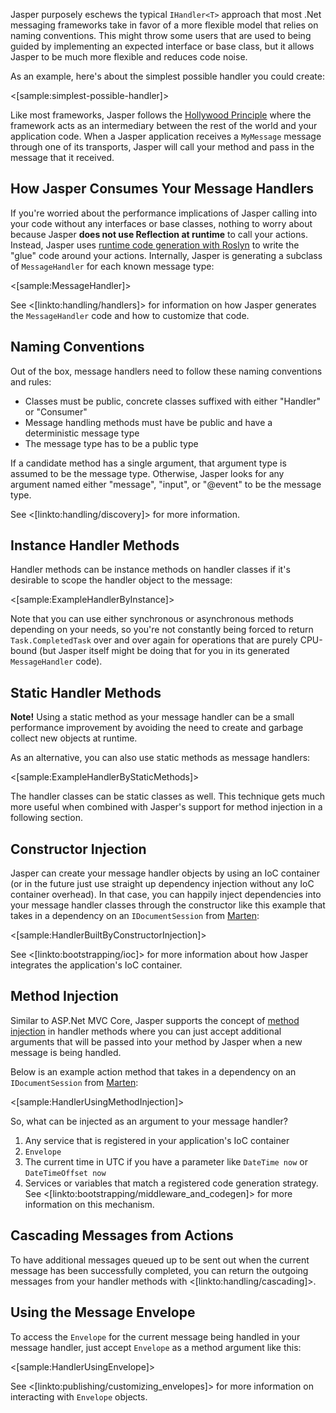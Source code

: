<!--title:Message Handlers -->

Jasper purposely eschews the typical `IHandler<T>` approach that most .Net messaging frameworks take in favor of a more flexible
model that relies on naming conventions. This might throw some users that are used to being guided by implementing an expected interface
or base class, but it allows Jasper to be much more flexible and reduces code noise.

As an example, here's about the simplest possible handler you could create:

<[sample:simplest-possible-handler]>

Like most frameworks, Jasper follows the [Hollywood Principle](http://wiki.c2.com/?HollywoodPrinciple) where the framework acts as an intermediary
between the rest of the world and your application code. When a Jasper application receives a `MyMessage` message through one of its transports, Jasper will call your method and pass in the message that it received.

## How Jasper Consumes Your Message Handlers

If you're worried about the performance implications of Jasper calling into your code without any interfaces or base classes, nothing to worry about because Jasper **does not use Reflection at runtime** to call your actions. Instead, Jasper uses [runtime
code generation with Roslyn](https://jeremydmiller.com/2015/11/11/using-roslyn-for-runtime-code-generation-in-marten/) to write the "glue" code around your actions. Internally, Jasper is generating a subclass of `MessageHandler` for each known message type:

<[sample:MessageHandler]>

See <[linkto:handling/handlers]> for information on how Jasper generates the `MessageHandler` code
and how to customize that code.

## Naming Conventions

Out of the box, message handlers need to follow these naming conventions and rules:

* Classes must be public, concrete classes suffixed with either "Handler" or "Consumer"
* Message handling methods must have be public and have a deterministic message type
* The message type has to be a public type

If a candidate method has a single argument, that argument type is assumed to be the message type. Otherwise, Jasper
looks for any argument named either "message", "input", or "@event" to be the message type.

See <[linkto:handling/discovery]> for more information.

## Instance Handler Methods

Handler methods can be instance methods on handler classes if it's desirable to scope the handler object to the message:

<[sample:ExampleHandlerByInstance]>

Note that you can use either synchronous or asynchronous methods depending on your needs, so you're not constantly being
forced to return `Task.CompletedTask` over and over again for operations that are purely CPU-bound (but Jasper itself might be doing
that for you in its generated `MessageHandler` code).



## Static Handler Methods

<div class="alert alert-info"><b>Note!</b> Using a static method as your message handler can be a small performance
improvement by avoiding the need to create and garbage collect new objects at runtime.</div>

As an alternative, you can also use static methods as message handlers:

<[sample:ExampleHandlerByStaticMethods]>

The handler classes can be static classes as well. This technique gets much more useful when combined with Jasper's
support for method injection in a following section.

## Constructor Injection

Jasper can create your message handler objects by using an IoC container (or in the future just use straight up dependency injection
without any IoC container overhead). In that case, you can happily inject dependencies into your message handler classes through the
constructor like this example that takes in a dependency on an `IDocumentSession` from [Marten](http://jasperfx.github.io/marten):

<[sample:HandlerBuiltByConstructorInjection]>

See <[linkto:bootstrapping/ioc]> for more information about how Jasper integrates the application's IoC container.

## Method Injection

Similar to ASP.Net MVC Core, Jasper supports the concept of [method injection](https://www.martinfowler.com/articles/injection.html) in handler methods where you can just accept additional
arguments that will be passed into your method by Jasper when a new message is being handled.

Below is an example action method that takes in a dependency on an `IDocumentSession` from [Marten](http://jasperfx.github.io/marten):

<[sample:HandlerUsingMethodInjection]>

So, what can be injected as an argument to your message handler?

1. Any service that is registered in your application's IoC container
1. `Envelope`
1. The current time in UTC if you have a parameter like `DateTime now` or `DateTimeOffset now`
1. Services or variables that match a registered code generation strategy. See <[linkto:bootstrapping/middleware_and_codegen]> for more information on this mechanism.

## Cascading Messages from Actions

To have additional messages queued up to be sent out when the current message has been successfully completed,
you can return the outgoing messages from your handler methods with <[linkto:handling/cascading]>.

## Using the Message Envelope

To access the `Envelope` for the current message being handled in your message handler, just accept `Envelope` as a method
argument like this:

<[sample:HandlerUsingEnvelope]>

See <[linkto:publishing/customizing_envelopes]> for more information on interacting with `Envelope` objects.

